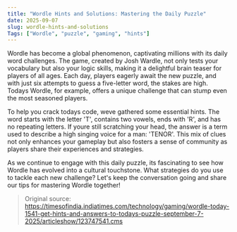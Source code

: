 ```yaml
---
title: "Wordle Hints and Solutions: Mastering the Daily Puzzle"
date: 2025-09-07
slug: wordle-hints-and-solutions
Tags: ["Wordle", "puzzle", "gaming", "hints"]
---
```


Wordle has become a global phenomenon, captivating millions with its daily word challenges. The game, created by Josh Wardle, not only tests your vocabulary but also your logic skills, making it a delightful brain teaser for players of all ages. Each day, players eagerly await the new puzzle, and with just six attempts to guess a five-letter word, the stakes are high. Todays Wordle, for example, offers a unique challenge that can stump even the most seasoned players.

To help you crack todays code, weve gathered some essential hints. The word starts with the letter 'T', contains two vowels, ends with 'R', and has no repeating letters. If youre still scratching your head, the answer is a term used to describe a high singing voice for a man: 'TENOR'. This mix of clues not only enhances your gameplay but also fosters a sense of community as players share their experiences and strategies.

As we continue to engage with this daily puzzle, its fascinating to see how Wordle has evolved into a cultural touchstone. What strategies do you use to tackle each new challenge? Let's keep the conversation going and share our tips for mastering Wordle together!
> Original source: https://timesofindia.indiatimes.com/technology/gaming/wordle-today-1541-get-hints-and-answers-to-todays-puzzle-september-7-2025/articleshow/123747541.cms